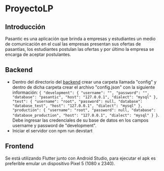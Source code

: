 # ProyectoLP
## Introducción
Pasantic es una aplicación que brinda a empresas y estudiantes un medio de comunicación en el cual las empresas presentan sus ofertas de pasantías, los estudiantes postulan las ofertas y por último la empresa se encarga de aceptar postulantes. 

## Backend
* Dentro del directorio del [backend](https://github.com/DannyMontenegro/ProyectoLP/tree/main/pasantic_backend) crear una carpeta llamada "config" y dentro de dicha carpeta crear el archivo "config.json" con la siguiente información: ```{
  "development": {
    "username": "",
    "password": "",
    "database": "pasantic",
    "host": "127.0.0.1",
    "dialect": "mysql"
  },
    "test": {
      "username": "root",
      "password": null,
      "database": "database_test",
      "host": "127.0.0.1",
      "dialect": "mysql"
    },
    "production": {
      "username": "root",
      "password": null,
      "database": "database_production",
      "host": "127.0.0.1",
      "dialect": "mysql"
    }
  }```. Debe ingresar las credenciales de su base de datos en los campos username y password de "development".</br>
* Iniciar el servidor con npm run devstart

## Frontend
Se está utilizando Flutter junto con Android Studio, para ejecutar el apk es preferible emular un dispositivo Pixel 5 (1080 x 2340).
